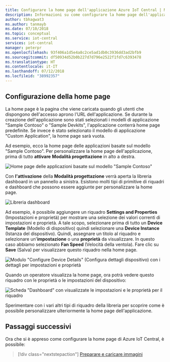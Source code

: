 ```yaml
---
title: Configurare la home page dell'applicazione Azure IoT Central | Microsoft Docs
description: Informazioni su come configurare la home page dell'applicazione Azure IoT Central in qualità di costruttore.
author: tbhagwat3
ms.author: tanmayb
ms.date: 07/10/2018
ms.topic: conceptual
ms.service: iot-central
services: iot-central
manager: peterpr
ms.openlocfilehash: 93f406a1d5e4a8c2ce5ad1db0c3936dd3ad2bfb9
ms.sourcegitcommit: df50934d52b0b227d7d796e2522f1fd7c6393478
ms.translationtype: HT
ms.contentlocale: it-IT
ms.lasthandoff: 07/12/2018
ms.locfileid: "38992357"
---
```

## <a name="configuring-homepage"></a>Configurazione della home page

La home page è la pagina che viene caricata quando gli utenti che dispongono dell'accesso aprono l'URL dell'applicazione. Se durante la creazione dell'applicazione sono stati selezionati i modelli di applicazione "Sample Contoso" o "Sample Devkits", l'applicazione conterrà home page predefinite. Se invece è stato selezionato il modello di applicazione "Custom Application", la home page sarà vuota.

Ad esempio, ecco la home page delle applicazioni basate sul modello "Sample Contoso". Per personalizzare la home page dell'applicazione, prima di tutto **attivare** **Modalità progettazione** in alto a destra. 

![Home page delle applicazioni basate sul modello "Sample Contoso"](media\howto-configure-homepage\image1.png)

Con **l'attivazione** della **Modalità progettazione** verrà aperta la libreria dashboard in un pannello a sinistra. Esistono molti tipi di primitive di riquadri e dashboard che possono essere aggiunte per personalizzare la home page.

![Libreria dashboard](media\howto-configure-homepage\image2.png)

Ad esempio, è possibile aggiungere un riquadro **Settings and Properties** (Impostazioni e proprietà) per mostrare una selezione dei valori correnti di impostazioni e proprietà. A tale scopo, selezionare prima di tutto un **Device Template** (Modello di dispositivo) quindi selezionare una **Device Instance** (Istanza del dispositivo). Quindi, assegnare un titolo al riquadro e selezionare un'**impostazione** o una **proprietà** da visualizzare. In questo caso abbiamo selezionato **Fan Speed** (Velocità della ventola). Fare clic su **Save** (Salva) per visualizzare questo riquadro nella home page.

![Modulo "Configure Device Details" (Configura dettagli dispositivo) con i dettagli per impostazioni e proprietà](media\howto-configure-homepage\image3.png)

Quando un operatore visualizza la home page, ora potrà vedere questo riquadro con le proprietà o le impostazioni del dispositivo:

![Scheda "Dashboard" con visualizzate le impostazioni e le proprietà per il riquadro](media\howto-configure-homepage\image4.png)

Sperimentare con i vari altri tipi di riquadro della libreria per scoprire come è possibile personalizzare ulteriormente la home page dell'applicazione.

## <a name="next-steps"></a>Passaggi successivi

Ora che si è appreso come configurare la home page di Azure IoT Central, è possibile:

> [!div class="nextstepaction"]
> [Preparare e caricare immagini](howto-prepare-images.md)
